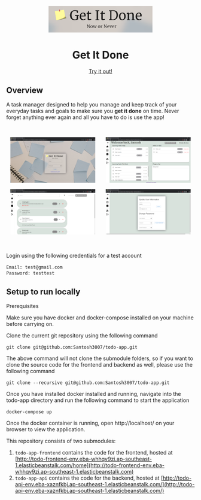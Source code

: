 
<p align="center"><img width=55% src="https://github.com/Santosh3007/todo-app/blob/main/assets/Logo1.png" /></p>
<h1 align="center">Get It Done</h1>
<p align="center"> <a href="http://todo-frontend-env.eba-whhqv9zi.ap-southeast-1.elasticbeanstalk.com">Try it out!</a></p>

## Overview
A task manager designed to help you manage and keep track of your everyday tasks and goals to make sure you **get it done** on time. Never forget anything ever again and all you have to do is use the app!

<br/>
<p align="center"><img width=45% src="https://github.com/Santosh3007/todo-app/blob/main/assets/LoginPage.png" />&nbsp;&nbsp;&nbsp;&nbsp;&nbsp;&nbsp;&nbsp;<img width=45% src="https://github.com/Santosh3007/todo-app/blob/main/assets/HomePage.png" /></p>
<p align="center"><img width=45% src="https://github.com/Santosh3007/todo-app/blob/main/assets/TaskView.png" />&nbsp;&nbsp;&nbsp;&nbsp;&nbsp;&nbsp;&nbsp;<img width=45% src="https://github.com/Santosh3007/todo-app/blob/main/assets/Account.png" /></p>
<br/>

Login using the following credentials for a test account
```
Email: test@gmail.com
Password: testtest
```

## Setup to run locally

Prerequisites

Make sure you have docker and docker-compose installed on your machine before carrying on.


Clone the current git repository using the following command

```git
git clone git@github.com:Santosh3007/todo-app.git
```

The above command will not clone the submodule folders, so if you want to clone the source code for the frontend and backend as well, please use the following command
```git
git clone --recursive git@github.com:Santosh3007/todo-app.git
```

Once you have installed docker installed and running, navigate into the todo-app directory and run the following command to start the application
```
docker-compose up
```

Once the docker container is running, open http://localhost/ on your browser to view the application.

This repository consists of two submodules:

1. `todo-app-frontend` contains the code for the frontend, hosted at [http://todo-frontend-env.eba-whhqv9zi.ap-southeast-1.elasticbeanstalk.com/home](http://todo-frontend-env.eba-whhqv9zi.ap-southeast-1.elasticbeanstalk.com)
2. `todo-app-api` contains the code for the backend, hosted at [http://todo-api-env.eba-xaznfkbj.ap-southeast-1.elasticbeanstalk.com/](http://todo-api-env.eba-xaznfkbj.ap-southeast-1.elasticbeanstalk.com/)


